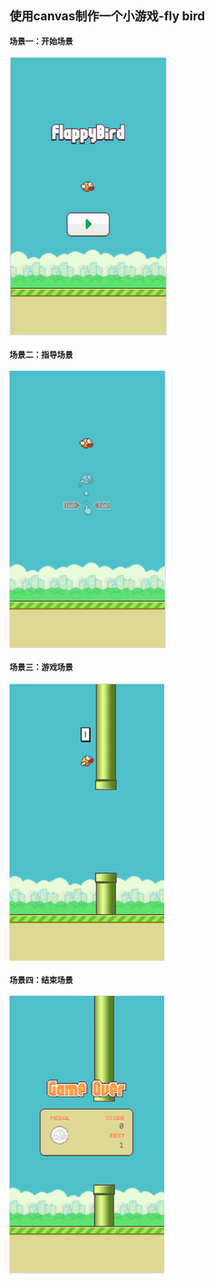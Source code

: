 ## 使用canvas制作一个小游戏-fly bird
#### 场景一：开始场景
![](图片1.png)
#### 场景二：指导场景
![](图片2.png)
#### 场景三：游戏场景
![](图片3.png)
#### 场景四：结束场景
![](图片4.png)

